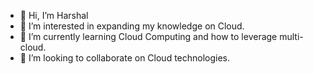 - 👋 Hi, I’m Harshal
- 👀 I’m interested in expanding my knowledge on Cloud.
- 🌱 I’m currently learning Cloud Computing and how to leverage multi-cloud.
- 💞️ I’m looking to collaborate on Cloud technologies.


<!---
myRepo3/myRepo3 is a ✨ special ✨ repository because its `README.md` (this file) appears on your GitHub profile.
You can click the Preview link to take a look at your changes.
--->

